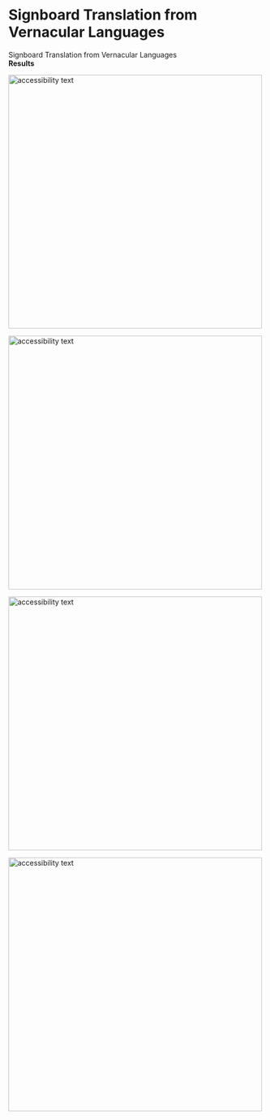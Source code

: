 # Signboard Translation from Vernacular Languages
Signboard Translation from Vernacular Languages
<br>**Results**<br>

<p align="left">
  <img src="https://github.com/rakshitsakhuja/Signboard-Translation-from-Vernacular-Languages/blob/master/Results/download%20(1).jpg" width="500" alt="accessibility text">
</p> 

<p align="left">
  <img src="https://github.com/rakshitsakhuja/Signboard-Translation-from-Vernacular-Languages/blob/master/Results/download.jpg" width="500" alt="accessibility text">
</p> 

<p align="left">
  <img src="https://github.com/rakshitsakhuja/Signboard-Translation-from-Vernacular-Languages/blob/master/Results/r1.jpg" width="500" alt="accessibility text">
</p> 

<p align="left">
  <img src="https://github.com/rakshitsakhuja/Signboard-Translation-from-Vernacular-Languages/blob/master/Results/r3.jpg" width="500" alt="accessibility text">
</p> 
